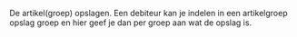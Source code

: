 De artikel(groep) opslagen. Een debiteur kan je indelen in een artikelgroep opslag groep en hier geef je dan per groep aan wat de opslag is.